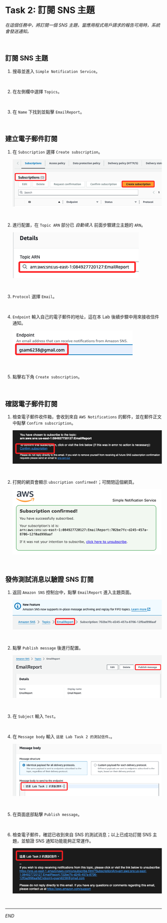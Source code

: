 # Task 2: 訂閱 SNS 主題

_在這個任務中，將訂閱一個 SNS 主題，當應用程式用戶請求的報告可用時，系統會發送通知。_

<br>

## 訂閱 SNS 主題

1. 搜尋並進入 `Simple Notification Service`。

<br>

2. 在左側欄中選擇 `Topics`。

<br>

3. 在 `Name` 下找到並點擊 `EmailReport`。

<br>

## 建立電子郵件訂閱

1. 在 `Subscription` 選擇 `Create subscription`。

    ![](images/img_07.png)

<br>

2. 進行配置，在 `Topic ARN` 部分已 _自動填入_ 前面步驟建立主題的 `ARN`。

    ![](images/img_08.png)

<br>

3. `Protocol` 選擇 `Email`。

<br>

4. `Endpoint` 輸入自己的電子郵件的地址，這在本 Lab 後續步驟中用來接收信件通知。

    ![](images/img_09.png)

<br>

5. 點擊右下角 `Create subscription`。

<br>

## 確認電子郵件訂閱

1. 檢查電子郵件收件箱，會收到來自 `AWS Notifications` 的郵件，並在郵件正文中點擊 `Confirm subscription`。

    ![](images/img_10.png)

<br>

2. 打開的網頁會顯示 `ubscription confirmed!`；可關閉這個網頁。

    ![](images/img_11.png)

<br>

## 發佈測試消息以驗證 SNS 訂閱

1. 返回 `Amazon SNS` 控制台中，點擊 `EmailReport` 進入主題頁面。

    ![](images/img_12.png)

<br>

2. 點擊 `Publish message` 後進行配置。

    ![](images/img_13.png)

<br>

3. 在 `Subject` 輸入 `Test`。

<br>

4. 在 `Message body` 輸入 `這是 Lab Task 2 的測試信件。`。

    ![](images/img_14.png)

<br>

5. 在頁面底部點擊 `Publish message`。

<br>

6. 檢查電子郵件，確認已收到來自 SNS 的測試消息；以上已成功訂閱 SNS 主題，並驗證 SNS 通知功能能夠正常運作。

    ![](images/img_15.png)

<br>

___

_END_
